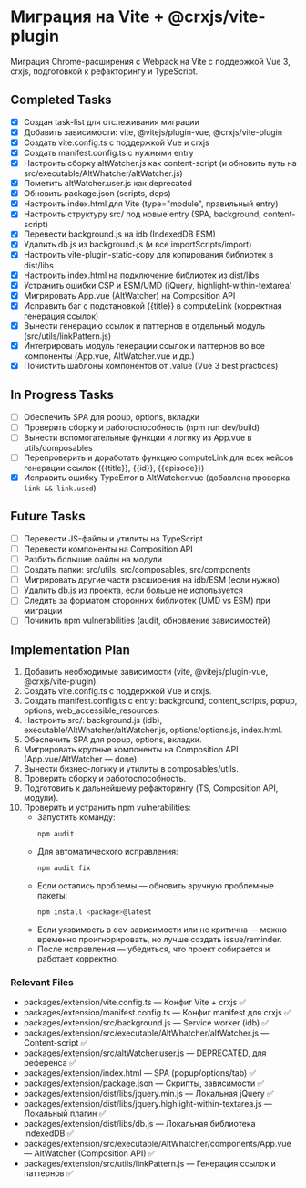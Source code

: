 # Миграция на Vite + @crxjs/vite-plugin

Миграция Chrome-расширения с Webpack на Vite с поддержкой Vue 3, crxjs, подготовкой к рефакторингу и TypeScript.

## Completed Tasks

- [x] Создан task-list для отслеживания миграции
- [x] Добавить зависимости: vite, @vitejs/plugin-vue, @crxjs/vite-plugin
- [x] Создать vite.config.ts с поддержкой Vue и crxjs
- [x] Создать manifest.config.ts с нужными entry
- [x] Настроить сборку altWatcher.js как content-script (и обновить путь на src/executable/AltWhatcher/altWatcher.js)
- [x] Пометить altWatcher.user.js как deprecated
- [x] Обновить package.json (scripts, deps)
- [x] Настроить index.html для Vite (type="module", правильный entry)
- [x] Настроить структуру src/ под новые entry (SPA, background, content-script)
- [x] Перевести background.js на idb (IndexedDB ESM)
- [x] Удалить db.js из background.js (и все importScripts/import)
- [x] Настроить vite-plugin-static-copy для копирования библиотек в dist/libs
- [x] Настроить index.html на подключение библиотек из dist/libs
- [x] Устранить ошибки CSP и ESM/UMD (jQuery, highlight-within-textarea)
- [x] Мигрировать App.vue (AltWatcher) на Composition API
- [x] Исправить баг с подстановкой {{title}} в computeLink (корректная генерация ссылок)
- [x] Вынести генерацию ссылок и паттернов в отдельный модуль (src/utils/linkPattern.js)
- [x] Интегрировать модуль генерации ссылок и паттернов во все компоненты (App.vue, AltWatcher.vue и др.)
- [x] Почистить шаблоны компонентов от .value (Vue 3 best practices)

## In Progress Tasks

- [ ] Обеспечить SPA для popup, options, вкладки
- [ ] Проверить сборку и работоспособность (npm run dev/build)
- [ ] Вынести вспомогательные функции и логику из App.vue в utils/composables
- [ ] Перепроверить и доработать функцию computeLink для всех кейсов генерации ссылок ({{title}}, {{id}}, {{episode}})
- [x] Исправить ошибку TypeError в AltWatcher.vue (добавлена проверка `link && link.used`)

## Future Tasks

- [ ] Перевести JS-файлы и утилиты на TypeScript
- [ ] Перевести компоненты на Composition API
- [ ] Разбить большие файлы на модули
- [ ] Создать папки: src/utils, src/composables, src/components
- [ ] Мигрировать другие части расширения на idb/ESM (если нужно)
- [ ] Удалить db.js из проекта, если больше не используется
- [ ] Следить за форматом сторонних библиотек (UMD vs ESM) при миграции
- [ ] Починить npm vulnerabilities (audit, обновление зависимостей)

## Implementation Plan

1. Добавить необходимые зависимости (vite, @vitejs/plugin-vue, @crxjs/vite-plugin).
2. Создать vite.config.ts с поддержкой Vue и crxjs.
3. Создать manifest.config.ts с entry: background, content_scripts, popup, options, web_accessible_resources.
4. Настроить src/: background.js (idb), executable/AltWhatcher/altWatcher.js, options/options.js, index.html.
5. Обеспечить SPA для popup, options, вкладки.
6. Мигрировать крупные компоненты на Composition API (App.vue/AltWatcher — done).
7. Вынести бизнес-логику и утилиты в composables/utils.
8. Проверить сборку и работоспособность.
9. Подготовить к дальнейшему рефакторингу (TS, Composition API, модули).
10. Проверить и устранить npm vulnerabilities:
    - Запустить команду:
      ```bash
      npm audit
      ```
    - Для автоматического исправления:
      ```bash
      npm audit fix
      ```
    - Если остались проблемы — обновить вручную проблемные пакеты:
      ```bash
      npm install <package>@latest
      ```
    - Если уязвимость в dev-зависимости или не критична — можно временно проигнорировать, но лучше создать issue/reminder.
    - После исправления — убедиться, что проект собирается и работает корректно.

### Relevant Files

- packages/extension/vite.config.ts — Конфиг Vite + crxjs ✅
- packages/extension/manifest.config.ts — Конфиг manifest для crxjs ✅
- packages/extension/src/background.js — Service worker (idb) ✅
- packages/extension/src/executable/AltWhatcher/altWatcher.js — Content-script ✅
- packages/extension/src/altWatcher.user.js — DEPRECATED, для референса ✅
- packages/extension/index.html — SPA (popup/options/tab) ✅
- packages/extension/package.json — Скрипты, зависимости ✅
- packages/extension/dist/libs/jquery.min.js — Локальная jQuery ✅
- packages/extension/dist/libs/jquery.highlight-within-textarea.js — Локальный плагин ✅
- packages/extension/dist/libs/db.js — Локальная библиотека IndexedDB ✅ 
- packages/extension/src/executable/AltWhatcher/components/App.vue — AltWatcher (Composition API) ✅
- packages/extension/src/utils/linkPattern.js — Генерация ссылок и паттернов ✅ 